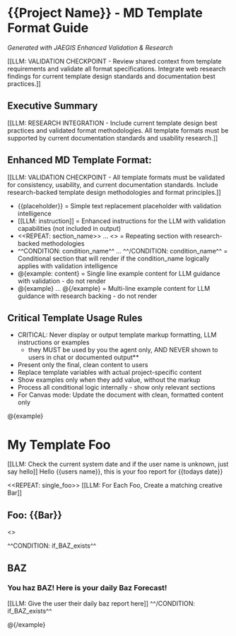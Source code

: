 # {{Project Name}} - MD Template Format Guide
*Generated with JAEGIS Enhanced Validation & Research*

[[LLM: VALIDATION CHECKPOINT - Review shared context from template requirements and validate all format specifications. Integrate web research findings for current template design standards and documentation best practices.]]

## Executive Summary

[[LLM: RESEARCH INTEGRATION - Include current template design best practices and validated format methodologies. All template formats must be supported by current documentation standards and usability research.]]

## Enhanced MD Template Format:

[[LLM: VALIDATION CHECKPOINT - All template formats must be validated for consistency, usability, and current documentation standards. Include research-backed template design methodologies and format principles.]]

- {{placeholder}} = Simple text replacement placeholder with validation intelligence
- [[LLM: instruction]] = Enhanced instructions for the LLM with validation capabilities (not included in output)
- <<REPEAT: section_name>> ... <</REPEAT>> = Repeating section with research-backed methodologies
- ^^CONDITION: condition_name^^ ... ^^/CONDITION: condition_name^^ = Conditional section that will render if the condition_name logically applies with validation intelligence
- @{example: content} = Single line example content for LLM guidance with validation - do not render
- @{example} ... @{/example} = Multi-line example content for LLM guidance with research backing - do not render

## Critical Template Usage Rules

- CRITICAL: Never display or output template markup formatting, LLM instructions or examples
  - they MUST be used by you the agent only, AND NEVER shown to users in chat or documented output\*\*
- Present only the final, clean content to users
- Replace template variables with actual project-specific content
- Show examples only when they add value, without the markup
- Process all conditional logic internally - show only relevant sections
- For Canvas mode: Update the document with clean, formatted content only

@{example}

# My Template Foo

[[LLM: Check the current system date and if the user name is unknown, just say hello]]
Hello {{users name}}, this is your foo report for {{todays date}}

<<REPEAT: single_foo>>
[[LLM: For Each Foo, Create a matching creative Bar]]

## Foo: {{Bar}}

<</REPEAT>>

^^CONDITION: if_BAZ_exists^^

## BAZ

### You haz BAZ! Here is your daily Baz Forecast!

[[LLM: Give the user their daily baz report here]]
^^/CONDITION: if_BAZ_exists^^

@{/example}
